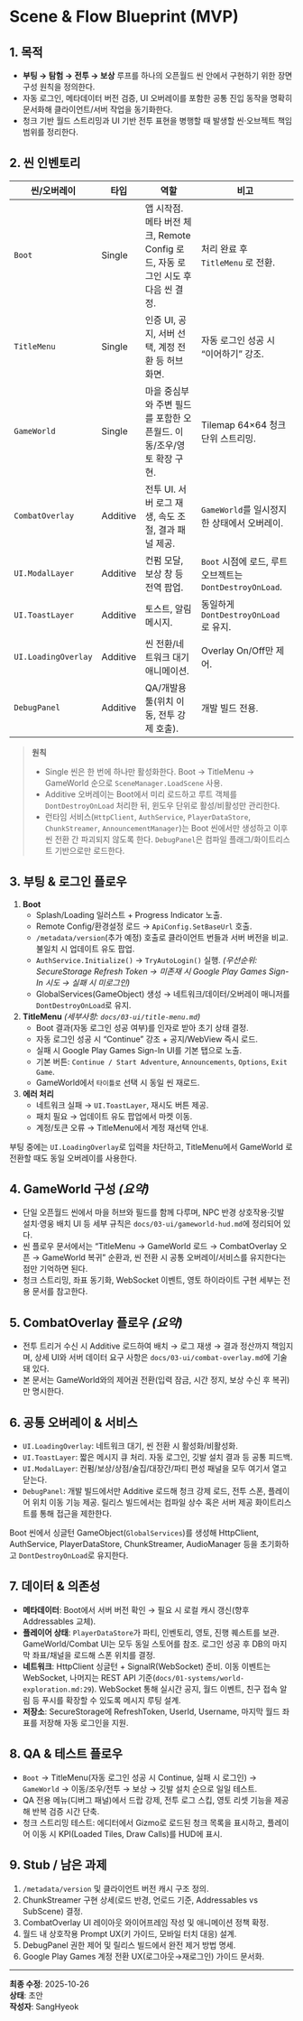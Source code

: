# Scene & Flow Blueprint (MVP)

## 1. 목적
- **부팅 → 탐험 → 전투 → 보상** 루프를 하나의 오픈월드 씬 안에서 구현하기 위한 장면 구성 원칙을 정의한다.
- 자동 로그인, 메타데이터 버전 검증, UI 오버레이를 포함한 공통 진입 동작을 명확히 문서화해 클라이언트/서버 작업을 동기화한다.
- 청크 기반 월드 스트리밍과 UI 기반 전투 표현을 병행할 때 발생할 씬·오브젝트 책임 범위를 정리한다.

## 2. 씬 인벤토리
| 씬/오버레이 | 타입 | 역할 | 비고 |
| --- | --- | --- | --- |
| `Boot` | Single | 앱 시작점. 메타 버전 체크, Remote Config 로드, 자동 로그인 시도 후 다음 씬 결정. | 처리 완료 후 `TitleMenu` 로 전환. |
| `TitleMenu` | Single | 인증 UI, 공지, 서버 선택, 계정 전환 등 허브 화면. | 자동 로그인 성공 시 “이어하기” 강조. |
| `GameWorld` | Single | 마을 중심부와 주변 필드를 포함한 오픈월드. 이동/조우/영토 확장 구현. | Tilemap 64×64 청크 단위 스트리밍. |
| `CombatOverlay` | Additive | 전투 UI. 서버 로그 재생, 속도 조절, 결과 패널 제공. | `GameWorld`를 일시정지한 상태에서 오버레이. |
| `UI.ModalLayer` | Additive | 컨펌 모달, 보상 창 등 전역 팝업. | `Boot` 시점에 로드, 루트 오브젝트는 `DontDestroyOnLoad`. |
| `UI.ToastLayer` | Additive | 토스트, 알림 메시지. | 동일하게 `DontDestroyOnLoad` 로 유지. |
| `UI.LoadingOverlay` | Additive | 씬 전환/네트워크 대기 애니메이션. | Overlay On/Off만 제어. |
| `DebugPanel` | Additive | QA/개발용 툴(위치 이동, 전투 강제 호출). | 개발 빌드 전용. |

> **원칙**  
> - Single 씬은 한 번에 하나만 활성화한다. Boot → TitleMenu → GameWorld 순으로 `SceneManager.LoadScene` 사용.  
> - Additive 오버레이는 Boot에서 미리 로드하고 루트 객체를 `DontDestroyOnLoad` 처리한 뒤, 윈도우 단위로 활성/비활성만 관리한다.  
> - 런타임 서비스(`HttpClient`, `AuthService`, `PlayerDataStore`, `ChunkStreamer`, `AnnouncementManager`)는 Boot 씬에서만 생성하고 이후 씬 전환 간 파괴되지 않도록 한다. `DebugPanel`은 컴파일 플래그/화이트리스트 기반으로만 로드한다.

## 3. 부팅 & 로그인 플로우
1. **Boot**  
   - Splash/Loading 일러스트 + Progress Indicator 노출.  
   - Remote Config/환경설정 로드 → `ApiConfig.SetBaseUrl` 호출.  
   - `/metadata/version`(추가 예정) 호출로 클라이언트 번들과 서버 버전을 비교. 불일치 시 업데이트 유도 팝업.  
   - `AuthService.Initialize()` → `TryAutoLogin()` 실행. *(우선순위: SecureStorage Refresh Token → 미존재 시 Google Play Games Sign-In 시도 → 실패 시 미로그인)*  
   - GlobalServices(GameObject) 생성 → 네트워크/데이터/오버레이 매니저를 `DontDestroyOnLoad`로 유지.  
2. **TitleMenu** *(세부사항: `docs/03-ui/title-menu.md`)*  
   - Boot 결과(자동 로그인 성공 여부)를 인자로 받아 초기 상태 결정.  
   - 자동 로그인 성공 시 “Continue” 강조 + 공지/WebView 즉시 로드.  
   - 실패 시 Google Play Games Sign-In UI를 기본 탭으로 노출.  
   - 기본 버튼: `Continue / Start Adventure`, `Announcements`, `Options`, `Exit Game`.  
   - GameWorld에서 `타이틀로` 선택 시 동일 씬 재로드.  
3. **에러 처리**  
   - 네트워크 실패 → `UI.ToastLayer`, 재시도 버튼 제공.  
   - 패치 필요 → 업데이트 유도 팝업에서 마켓 이동.  
   - 계정/토큰 오류 → TitleMenu에서 계정 재선택 안내.

부팅 중에는 `UI.LoadingOverlay`로 입력을 차단하고, TitleMenu에서 GameWorld 로 전환할 때도 동일 오버레이를 사용한다.

## 4. GameWorld 구성 *(요약)*
- 단일 오픈월드 씬에서 마을 허브와 필드를 함께 다루며, NPC 반경 상호작용·깃발 설치·영웅 배치 UI 등 세부 규칙은 `docs/03-ui/gameworld-hud.md`에 정리되어 있다.  
- 씬 플로우 문서에서는 “TitleMenu → GameWorld 로드 → CombatOverlay 오픈 → GameWorld 복귀” 순환과, 씬 전환 시 공통 오버레이/서비스를 유지한다는 점만 기억하면 된다.  
- 청크 스트리밍, 좌표 동기화, WebSocket 이벤트, 영토 하이라이트 구현 세부는 전용 문서를 참고한다.

## 5. CombatOverlay 플로우 *(요약)*
- 전투 트리거 수신 시 Additive 로드하여 배치 → 로그 재생 → 결과 정산까지 책임지며, 상세 UI와 서버 데이터 요구 사항은 `docs/03-ui/combat-overlay.md`에 기술돼 있다.  
- 본 문서는 GameWorld와의 제어권 전환(입력 잠금, 시간 정지, 보상 수신 후 복귀)만 명시한다.

## 6. 공통 오버레이 & 서비스
- `UI.LoadingOverlay`: 네트워크 대기, 씬 전환 시 활성화/비활성화.  
- `UI.ToastLayer`: 짧은 메시지 큐 처리. 자동 로그인, 깃발 설치 결과 등 공통 피드백.  
- `UI.ModalLayer`: 컨펌/보상/상점/술집/대장간/파티 편성 패널을 모두 여기서 열고 닫는다.  
- `DebugPanel`: 개발 빌드에서만 Additive 로드해 청크 강제 로드, 전투 스폰, 플레이어 위치 이동 기능 제공. 릴리스 빌드에서는 컴파일 상수 혹은 서버 제공 화이트리스트를 통해 접근을 제한한다.

Boot 씬에서 싱글턴 GameObject(`GlobalServices`)를 생성해 HttpClient, AuthService, PlayerDataStore, ChunkStreamer, AudioManager 등을 초기화하고 `DontDestroyOnLoad`로 유지한다.

## 7. 데이터 & 의존성
- **메타데이터**: Boot에서 서버 버전 확인 → 필요 시 로컬 캐시 갱신(향후 Addressables 교체).  
- **플레이어 상태**: `PlayerDataStore`가 파티, 인벤토리, 영토, 진행 퀘스트를 보관. GameWorld/Combat UI는 모두 동일 스토어를 참조. 로그인 성공 후 DB의 마지막 좌표/채널을 로드해 스폰 위치를 결정.  
- **네트워크**: HttpClient 싱글턴 + SignalR(WebSocket) 준비. 이동 이벤트는 WebSocket, 나머지는 REST API 기준(`docs/01-systems/world-exploration.md:29`). WebSocket 통해 실시간 공지, 월드 이벤트, 친구 접속 알림 등 푸시를 확장할 수 있도록 메시지 루팅 설계.  
- **저장소**: SecureStorage에 RefreshToken, UserId, Username, 마지막 월드 좌표를 저장해 자동 로그인을 지원.

## 8. QA & 테스트 플로우
- `Boot` → TitleMenu(자동 로그인 성공 시 Continue, 실패 시 로그인) → `GameWorld` → 이동/조우/전투 → 보상 → 깃발 설치 순으로 일일 테스트.  
- QA 전용 메뉴(디버그 패널)에서 드랍 강제, 전투 로그 스킵, 영토 리셋 기능을 제공해 반복 검증 시간 단축.  
- 청크 스트리밍 테스트: 에디터에서 Gizmo로 로드된 청크 목록을 표시하고, 플레이어 이동 시 KPI(Loaded Tiles, Draw Calls)를 HUD에 표시.

## 9. Stub / 남은 과제
1. `/metadata/version` 및 클라이언트 버전 캐시 구조 정의.  
2. ChunkStreamer 구현 상세(로드 반경, 언로드 기준, Addressables vs SubScene) 결정.  
3. CombatOverlay UI 레이아웃 와이어프레임 작성 및 애니메이션 정책 확정.  
4. 월드 내 상호작용 Prompt UX(키 가이드, 모바일 터치 대응) 설계.  
5. DebugPanel 권한 제어 및 릴리스 빌드에서 완전 제거 방법 명세.  
6. Google Play Games 계정 전환 UX(로그아웃→재로그인) 가이드 문서화.

---
**최종 수정**: 2025-10-26  
**상태**: 초안  
**작성자**: SangHyeok  
